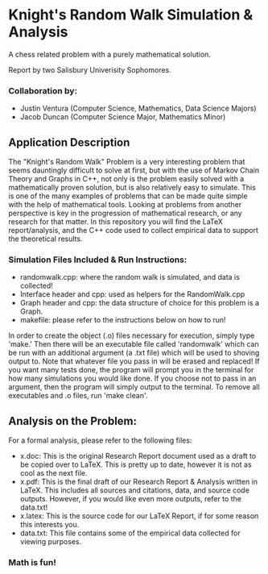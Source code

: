 # Knight's Random Walk Simulation & Analysis

A chess related problem with a purely mathematical solution.

Report by two Salisbury Univerisity Sophomores.

### Collaboration by:

- Justin Ventura (Computer Science, Mathematics, Data Science Majors)
- Jacob Duncan (Computer Science Major, Mathematics Minor)

## Application Description

The "Knight's Random Walk" Problem is a very interesting problem that seems dauntingly difficult to solve at first, but with the use of Markov Chain Theory and Graphs in C++, not only is the problem easily solved with a mathematically proven solution, but is also relatively easy to simulate.  This is one of the many examples of problems that can be made quite simple with the help of mathematical tools.  Looking at problems from another perspective is key in the progression of mathematical research, or any research for that matter.  In this repository you will find the LaTeX report/analysis, and the C++ code used to collect empirical data to support the theoretical results.

### Simulation Files Included & Run Instructions:

- randomwalk.cpp: where the random walk is simulated, and data is collected!
- Interface header and cpp: used as helpers for the RandomWalk.cpp
- Graph header and cpp: the data structure of choice for this problem is a Graph.
- makefile: please refer to the instructions below on how to run!

In order to create the object (.o) files necessary for execution, simply type 'make.'  Then there will be an executable file called 'randomwalk' which can be run with an additional argument (a .txt file) which will be used to shoving output to.  Note that whatever file you pass in will be erased and replaced!  If you want many tests done, the program will prompt you in the terminal for how many simulations you would like done.  If you choose not to pass in an argument, then the program will simply output to the terminal.  To remove all executables and .o files, run 'make clean'.

## Analysis on the Problem:

For a formal analysis, please refer to the following files:

- x.doc: This is the original Research Report document used as a draft to be copied over to LaTeX.  This is pretty up to date, however it is not as cool as the next file.
- x.pdf: This is the final draft of our Research Report & Analysis written in LaTeX.  This includes all sources and citations, data, and source code outputs.  However, if you would like even more outputs, refer to the data.txt!
- x.latex: This is the source code for our LaTeX Report, if for some reason this interests you.
- data.txt: This file contains some of the empirical data collected for viewing purposes.

### Math is fun!
